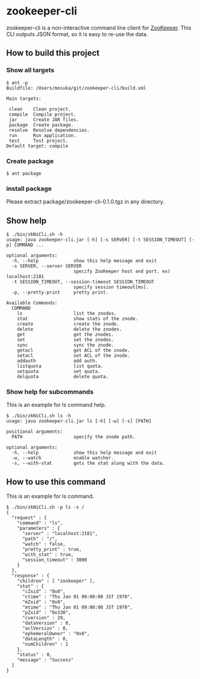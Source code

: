 # zookeeper-cli

zookeeper-cli is a non-interactive command line client for [ZooKeeper](http://zookeeper.apache.org/).
This CLI outputs JSON format, so it is easy to re-use the data.

## How to build this project

### Show all targets

```
$ ant -p
Buildfile: /Users/mosuka/git/zookeeper-cli/build.xml

Main targets:

 clean    Clean project.
 compile  Compile project.
 jar      Create JAR files.
 package  Create package.
 resolve  Resolve dependencies.
 run      Run application.
 test     Test project.
Default target: compile
```

### Create package

```
$ ant package
```

### install package

Please extract package/zookeeper-cli-0.1.0.tgz in any directory.


## Show help

```
$ ./bin/zkNiCli.sh -h
usage: java zookeeper-cli.jar [-h] [-s SERVER] [-t SESSION_TIMEOUT] [-p] COMMAND ...

optional arguments:
  -h, --help             show this help message and exit
  -s SERVER, --server SERVER
                         specify ZooKeeper host and port. ex) localhost:2181
  -t SESSION_TIMEOUT, --session-timeout SESSION_TIMEOUT
                         specify session timeout[ms].
  -p, --pretty-print     pretty print.

Available Commands:
  COMMAND
    ls                   list the znodes.
    stat                 show stats of the znode.
    create               create the znode.
    delete               delete the znodes.
    get                  get the znodes.
    set                  set the znodes.
    sync                 sync the znode.
    getacl               get ACL of the znode.
    setacl               set ACL of the znode.
    addauth              add auth.
    listquota            list quota.
    setquota             set quota.
    delquota             delete quota.
```

### Show help for subcommands

This is an example for ls command help.

```
$ ./bin/zkNiCli.sh ls -h
usage: java zookeeper-cli.jar ls [-h] [-w] [-s] [PATH]

positional arguments:
  PATH                   specify the znode path.

optional arguments:
  -h, --help             show this help message and exit
  -w, --watch            enable watcher.
  -s, --with-stat        gets the stat along with the data.
```

## How to use this command

This is an example for ls command.

```
$ ./bin/zkNiCli.sh -p ls -s /
{
  "request" : {
    "command" : "ls",
    "parameters" : {
      "server" : "localhost:2181",
      "path" : "/",
      "watch" : false,
      "pretty_print" : true,
      "with_stat" : true,
      "session_timeout" : 3000
    }
  },
  "response" : {
    "children" : [ "zookeeper" ],
    "stat" : {
      "cZxid" : "0x0",
      "ctime" : "Thu Jan 01 09:00:00 JST 1970",
      "mZxid" : "0x0",
      "mtime" : "Thu Jan 01 09:00:00 JST 1970",
      "pZxid" : "0x330",
      "cversion" : 29,
      "dataVersion" : 0,
      "aclVersion" : 0,
      "ephemeralOwner" : "0x0",
      "dataLength" : 0,
      "numChildren" : 1
    },
    "status" : 0,
    "message" : "Success"
  }
}
```
